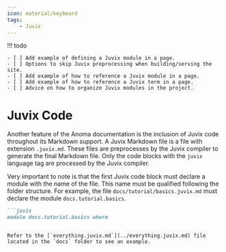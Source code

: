 ```yaml
---
icon: material/keyboard
tags:
    - Juvix
---
```



!!! todo

    - [ ] Add example of defining a Juvix module in a page.
    - [ ] Options to skip Juvix preprocessing when building/serving the site.
    - [ ] Add example of how to reference a Juvix module in a page.
    - [ ] Add example of how to reference a Juvix term in a page.
    - [ ] Advice on how to organize Juvix modules in the project.


# Juvix Code

Another feature of the Anoma documentation is the inclusion of Juvix
code throughout its Markdown support. A Juvix Markdown file is a file with extension `.juvix.md`. These files are preprocesses by the Juvix compiler to generate the final Markdown file. Only the code blocks with the `juvix` language tag are processed by the Juvix compiler.

Very important to note is that the first Juvix code block must declare a module with the name of the file. This name must be qualified following the folder structure. For example, the file `docs/tutorial/basics.juvix.md` must declare the module `docs.tutorial.basics`.


```markdown
```juvix
module docs.tutorial.basics where
```
```

Refer to the [`everything.juvix.md`](../everything.juvix.md) file located in the `docs` folder to see an example.

